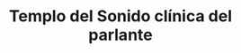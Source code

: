 ---
title: "Templo del Sonido clínica del parlante"
url: /villavicencio/templo-del-sonido-clinica-del-parlante/
shop: radiotecnia
---